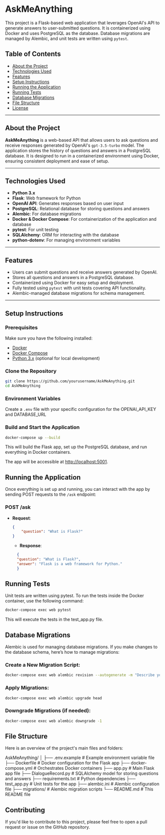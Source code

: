 # **AskMeAnything**

This project is a Flask-based web application that leverages OpenAI's API to generate answers to user-submitted questions. It is containerized using Docker and uses PostgreSQL as the database. Database migrations are managed by Alembic, and unit tests are written using `pytest`.

## **Table of Contents**
- [About the Project](#about-the-project)
- [Technologies Used](#technologies-used)
- [Features](#features)
- [Setup Instructions](#setup-instructions)
- [Running the Application](#running-the-application)
- [Running Tests](#running-tests)
- [Database Migrations](#database-migrations)
- [File Structure](#file-structure)
- [License](#license)

---

## **About the Project**

**AskMeAnything** is a web-based API that allows users to ask questions and receive responses generated by OpenAI's `gpt-3.5-turbo` model. The application stores the history of questions and answers in a PostgreSQL database. It is designed to run in a containerized environment using Docker, ensuring consistent deployment and ease of setup.

---

## **Technologies Used**

- **Python 3.x**
- **Flask**: Web framework for Python
- **OpenAI API**: Generates responses based on user input
- **PostgreSQL**: Relational database for storing questions and answers
- **Alembic**: For database migrations
- **Docker & Docker Compose**: For containerization of the application and database
- **pytest**: For unit testing
- **SQLAlchemy**: ORM for interacting with the database
- **python-dotenv**: For managing environment variables

---

## **Features**

- Users can submit questions and receive answers generated by OpenAI.
- Stores all questions and answers in a PostgreSQL database.
- Containerized using Docker for easy setup and deployment.
- Fully tested using `pytest` with unit tests covering API functionality.
- Alembic-managed database migrations for schema management.

---

## **Setup Instructions**

### **Prerequisites**
Make sure you have the following installed:
- [Docker](https://docs.docker.com/get-docker/)
- [Docker Compose](https://docs.docker.com/compose/install/)
- [Python 3.x](https://www.python.org/downloads/) (optional for local development)

### **Clone the Repository**
```bash
git clone https://github.com/yourusername/AskMeAnything.git
cd AskMeAnything
```

### **Environment Variables**
Create a `.env` file with your specific configuration for the OPENAI_API_KEY and DATABASE_URL

### **Build and Start the Application**
```bash
docker-compose up --build
```
This will build the Flask app, set up the PostgreSQL database, and run everything in Docker containers.

The app will be accessible at [http://localhost:5001](http://localhost:5001).

## **Running the Application**

Once everything is set up and running, you can interact with the app by sending POST requests to the `/ask` endpoint:

### **POST /ask**

- **Request**:

  ```json
  {
      "question": "What is Flask?"
  }
  ```
  - **Response**:
  ```json
    {
    "question": "What is Flask?",
    "answer": "Flask is a web framework for Python."
    }
    ```
  
## **Running Tests**
Unit tests are written using pytest. To run the tests inside the Docker container, use the following command:
```bash
docker-compose exec web pytest
```
This will execute the tests in the test_app.py file.

## **Database Migrations**
Alembic is used for managing database migrations. If you make changes to the database schema, here’s how to manage migrations:

### **Create a New Migration Script:**
```bash
docker-compose exec web alembic revision --autogenerate -m "Describe your migration"
```
### **Apply Migrations:**
```bash
docker-compose exec web alembic upgrade head
```
### **Downgrade Migrations (if needed):**
```bash
docker-compose exec web alembic downgrade -1
```

## **File Structure**
Here is an overview of the project's main files and folders:

AskMeAnything/
│
├── .env.example                 # Example environment variable file
├── Dockerfile                   # Docker configuration for the Flask app
├── docker-compose.yml           # Orchestrates Docker containers
├── app.py                       # Main Flask app file
├── DialogueRecord.py            # SQLAlchemy model for storing questions and answers
├── requirements.txt             # Python dependencies
├── test_app.py                  # Unit tests for the app
├── alembic.ini                  # Alembic configuration file
├── migrations/                  # Alembic migration scripts
└── README.md                    # This README file

## **Contributing**
If you'd like to contribute to this project, please feel free to open a pull request or issue on the GitHub repository.



